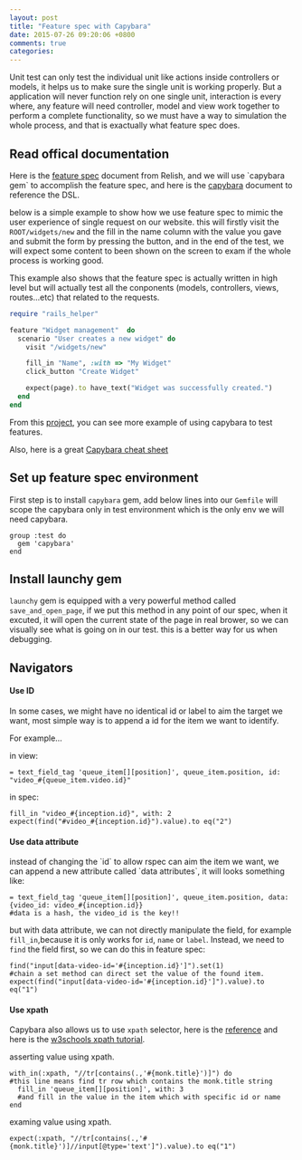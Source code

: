 ```yaml
---
layout: post
title: "Feature spec with Capybara"
date: 2015-07-26 09:20:06 +0800
comments: true
categories: 
---
```

Unit test can only test the individual unit like actions inside controllers or models, it helps us to make sure the single unit is working properly. But a application will never function rely on one single unit, interaction is every where, any feature will need controller, model and view work together to perform a complete functionality, so we must have a way to simulation the whole process, and that is exactually what feature spec does.

<!-- more -->

<h2>Read offical documentation</h2>
Here is the <a href='https://www.relishapp.com/rspec/rspec-rails/docs/feature-specs/feature-spec'>feature spec</a> document from Relish, and we will use `capybara gem` to accomplish the feature spec, and here is the <a href='http://www.rubydoc.info/github/jnicklas/capybara/master#the-dsl'>capybara</a> document to reference the DSL.

below is a simple example to show how we use feature spec to mimic the user experience of single request on our website. this will firstly visit the `ROOT/widgets/new` and the fill in the name column with the value you gave and submit the form by pressing the button, and in the end of the test, we will expect some content to been shown on the screen to exam if the whole process is working good.

This example also shows that the feature spec is actually written in high level but will actually test all the conponents (models, controllers, views, routes...etc) that related to the requests.

```ruby
require "rails_helper"

feature "Widget management"  do
  scenario "User creates a new widget" do
    visit "/widgets/new"

    fill_in "Name", :with => "My Widget"
    click_button "Create Widget"

    expect(page).to have_text("Widget was successfully created.")
  end
end

```

From this <a href='https://github.com/chiwenchen/myflix/tree/staging/spec/features'>project</a>, you can see more example of using capybara to test features.

Also, here is a great <a href='https://gist.github.com/zhengjia/428105'>Capybara cheat sheet</a>

<h2>Set up feature spec environment</h2>

First step is to install `capybara` gem, add below lines into our `Gemfile` will scope the capybara only in test environment which is the only env we will need capybara.

```
group :test do
  gem 'capybara'
end
```

<h2>Install launchy gem</h2>

`launchy` gem is equipped with a very powerful method called `save_and_open_page`, if we put this method in any point of our spec, when it excuted, it will open the current state of the page in real brower, so we can visually see what is going on in our test. this is a better way for us when debugging.

<h2>Navigators</h2>

<h4>Use ID</h4>

In some cases, we might have no identical id or label to aim the target we want, most simple way is to append a id for the item we want to identify.

For example...

in view:

```
= text_field_tag 'queue_item[][position]', queue_item.position, id: "video_#{queue_item.video.id}"
```

in spec:

```
fill_in "video_#{inception.id}", with: 2
expect(find("#video_#{inception.id}").value).to eq("2")
```

<h4>Use data attribute</h4>
instead of changing the `id` to allow rspec can aim the item we want, we can append a new attribute called `data attributes`, it will looks something like:

```
= text_field_tag 'queue_item[][position]', queue_item.position, data: {video_id: video_#{inception.id}}
#data is a hash, the video_id is the key!!
```

but with data attribute, we can not directly manipulate the field, for example `fill_in`,because it is only works for `id`, `name` or `label`. Instead, we need to `find` the field first, so we can do this in feature spec:

```
find("input[data-video-id='#{inception.id}']").set(1)
#chain a set method can direct set the value of the found item.
expect(find("input[data-video-id='#{inception.id}']").value).to eq("1")
```

<h4>Use xpath</h4>

Capybara also allows us to use `xpath` selector, here is the <a href='https://github.com/jnicklas/capybara#xpath-css-and-selectors'>reference</a> and here is the <a href='http://www.w3schools.com/xsl/xpath_syntax.asp'>w3schools xpath tutorial</a>.


asserting value using xpath.
```
with_in(:xpath, "//tr[contains(.,'#{monk.title}')]") do 
#this line means find tr row which contains the monk.title string
  fill_in 'queue_item[][position]', with: 3
  #and fill in the value in the item which with specific id or name  
end
```
examing value using xpath.
```
expect(:xpath, "//tr[contains(.,'#{monk.title}')]//input[@type='text']").value).to eq("1")
```




